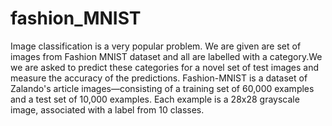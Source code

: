 # fashion_MNIST
Image classification is a very popular problem. We are given are set of images from Fashion MNIST dataset and all are labelled with a category.We we are asked to predict these categories for a novel set of test images and measure the accuracy of the predictions. Fashion-MNIST is a dataset of Zalando's article images—consisting of a training set of 60,000 examples and a test set of 10,000 examples. Each example is a 28x28 grayscale image, associated with a label from 10 classes.
